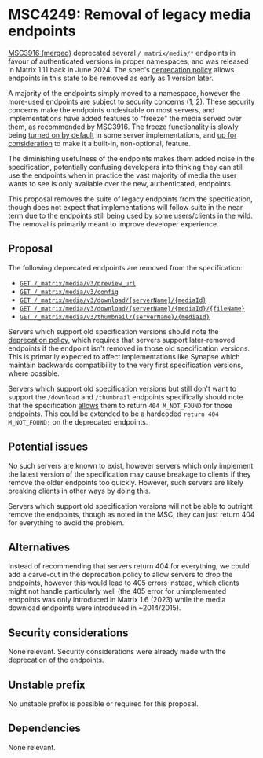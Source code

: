 # MSC4249: Removal of legacy media endpoints

[MSC3916 (merged)](https://github.com/matrix-org/matrix-spec-proposals/blob/main/proposals/3916-authentication-for-media.md)
deprecated several `/_matrix/media/*` endpoints in favour of authenticated versions
in proper namespaces, and was released in Matrix 1.11 back in June 2024. The spec's
[deprecation policy](https://spec.matrix.org/v1.13/#deprecation-policy) allows
endpoints in this state to be removed as early as 1 version later.

A majority of the endpoints simply moved to a namespace, however the more-used
endpoints are subject to security concerns ([1](https://github.com/element-hq/synapse/security/advisories/GHSA-gjgr-7834-rhxr),
[2](https://github.com/element-hq/synapse/security/advisories/GHSA-4mhg-xv73-xq2x)).
These security concerns make the endpoints undesirable on most servers, and
implementations have added features to "freeze" the media served over them, as
recommended by MSC3916. The freeze functionality is slowly being [turned on by default](https://github.com/element-hq/synapse/pull/17889)
in some server implementations, and [up for consideration](https://github.com/element-hq/synapse/issues/17950)
to make it a built-in, non-optional, feature.

The diminishing usefulness of the endpoints makes them added noise in the specification,
potentially confusing developers into thinking they can still use the endpoints
when in practice the vast majority of media the user wants to see is only available
over the new, authenticated, endpoints.

This proposal removes the suite of legacy endpoints from the specification, though
does not expect that implementations will follow suite in the near term due to
the endpoints still being used by some users/clients in the wild. The removal is
primarily meant to improve developer experience.

## Proposal

The following deprecated endpoints are removed from the specification:

* [`GET /_matrix/media/v3/preview_url`](https://spec.matrix.org/v1.13/client-server-api/#get_matrixmediav3preview_url)
* [`GET /_matrix/media/v3/config`](https://spec.matrix.org/v1.13/client-server-api/#get_matrixmediav3config)
* [`GET /_matrix/media/v3/download/{serverName}/{mediaId}`](https://spec.matrix.org/v1.13/client-server-api/#get_matrixmediav3downloadservernamemediaid)
* [`GET /_matrix/media/v3/download/{serverName}/{mediaId}/{fileName}`](https://spec.matrix.org/v1.13/client-server-api/#get_matrixmediav3downloadservernamemediaidfilename)
* [`GET /_matrix/media/v3/thumbnail/{serverName}/{mediaId}`](https://spec.matrix.org/v1.13/client-server-api/#get_matrixmediav3thumbnailservernamemediaid)

Servers which support old specification versions should note the [deprecation policy](https://spec.matrix.org/v1.13/#deprecation-policy),
which requires that servers support later-removed endpoints if the endpoint isn't
removed in those old specification versions. This is primarily expected to affect
implementations like Synapse which maintain backwards compatibility to the very
first specification versions, where possible.

Servers which support old specification versions but still don't want to support
the `/download` and `/thumbnail` endpoints specifically should note that the
specification [allows](https://spec.matrix.org/v1.13/client-server-api/#content-repo-client-behaviour)
them to return `404 M_NOT_FOUND` for those endpoints. This could be extended to
be a hardcoded `return 404 M_NOT_FOUND;` on the deprecated endpoints.

## Potential issues

No such servers are known to exist, however servers which only implement the latest
version of the specification may cause breakage to clients if they remove the
older endpoints too quickly. However, such servers are likely breaking clients
in other ways by doing this.

Servers which support old specification versions will not be able to outright
remove the endpoints, though as noted in the MSC, they can just return 404 for
everything to avoid the problem.

## Alternatives

Instead of recommending that servers return 404 for everything, we could add a
carve-out in the deprecation policy to allow servers to drop the endpoints,
however this would lead to 405 errors instead, which clients might not handle
particularly well (the 405 error for unimplemented endpoints was only introduced
in Matrix 1.6 (2023) while the media download endpoints were introduced in ~2014/2015).

## Security considerations

None relevant. Security considerations were already made with the deprecation of
the endpoints.

## Unstable prefix

No unstable prefix is possible or required for this proposal.

## Dependencies

None relevant.
